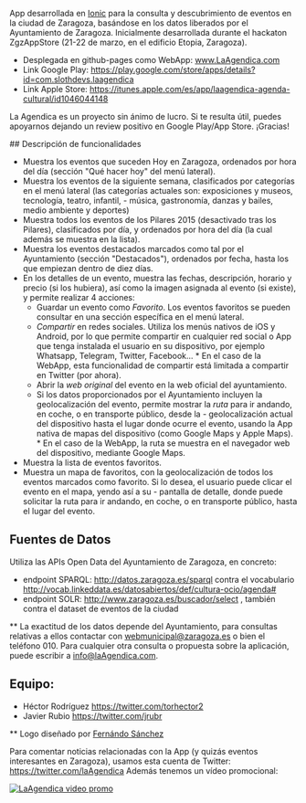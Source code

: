 App desarrollada en [Ionic](http://ionicframework.com/) para la consulta y descubrimiento de eventos en la ciudad de Zaragoza, basándose en los datos liberados por el Ayuntamiento de Zaragoza. Inicialmente desarrollada durante el hackaton ZgzAppStore (21-22 de marzo, en el edificio Etopia, Zaragoza).

- Desplegada en github-pages como WebApp: www.LaAgendica.com
- Link Google Play: https://play.google.com/store/apps/details?id=com.slothdevs.laagendica
- Link Apple Store: https://itunes.apple.com/es/app/laagendica-agenda-cultural/id1046044148

La Agendica es un proyecto sin ánimo de lucro. Si te resulta útil, puedes apoyarnos dejando un review positivo en Google Play/App Store. ¡Gracias!

## Descripción de funcionalidades

- Muestra los eventos que suceden Hoy en Zaragoza, ordenados por hora del día (sección "Qué hacer hoy" del menú lateral).
- Muestra los eventos de la siguiente semana, clasificados por categorías en el menú lateral (las categorías actuales son: exposiciones y museos, tecnología, teatro, infantil, - música, gastronomía, danzas y bailes, medio ambiente y deportes)
- Muestra todos los eventos de los Pilares 2015 (desactivado tras los Pilares), clasificados por día, y ordenados por hora del día (la cual además se muestra en la lista).
- Muestra los eventos destacados marcados como tal por el Ayuntamiento (sección "Destacados"), ordenados por fecha, hasta los que empiezan dentro de diez días.
- En los detalles de un evento, muestra las fechas, descripción, horario y precio (si los hubiera), así como la imagen asignada al evento (si existe), y permite realizar 4 acciones:
  - Guardar un evento como *Favorito*. Los eventos favoritos se pueden consultar en una sección específica en el menú lateral.
  - *Compartir* en redes sociales. Utiliza los menús nativos de iOS y Android, por lo que permite compartir en cualquier red social o App que tenga instalada el usuario en su dispositivo, por ejemplo Whatsapp, Telegram, Twitter, Facebook... * En el caso de la WebApp, esta funcionalidad de compartir está limitada a compartir en Twitter (por ahora).
  - Abrir la *web original* del evento en la web oficial del ayuntamiento.
  - Si los datos proporcionados por el Ayuntamiento incluyen la geolocalización del evento, permite mostrar la *ruta* para ir andando, en coche, o en transporte público, desde la - geolocalización actual del dispositivo hasta el lugar donde ocurre el evento, usando  la App nativa de mapas del dispositivo (como Google Maps y Apple Maps).  * En el caso de la WebApp, la ruta se muestra en el navegador web del dispositivo, mediante Google Maps.
- Muestra la lista de eventos favoritos.
- Muestra un mapa de favoritos, con la geolocalización de todos los eventos marcados como favorito. Si lo desea, el usuario puede clicar el evento en el mapa, yendo así a su - pantalla de detalle, donde puede solicitar la ruta para ir andando, en coche, o en transporte público, hasta el lugar del evento.

## Fuentes de Datos

Utiliza las APIs Open Data del Ayuntamiento de Zaragoza, en concreto:

- endpoint SPARQL: http://datos.zaragoza.es/sparql contra el vocabulario http://vocab.linkeddata.es/datosabiertos/def/cultura-ocio/agenda#
- endpoint SOLR: http://www.zaragoza.es/buscador/select , también contra el dataset de eventos de la ciudad

** La exactitud de los datos depende del Ayuntamiento, para consultas relativas a ellos contactar con <a href="mailto:webmunicipal@zaragoza.es">webmunicipal@zaragoza.es</a> o bien el teléfono 010. Para cualquier otra consulta o propuesta sobre la aplicación, puede escribir a <a href="mailto:info@laagendica.com">info@laAgendica.com</a>.

## Equipo:
- Héctor Rodríguez https://twitter.com/torhector2
- Javier Rubio https://twitter.com/jrubr

** Logo diseñado por [Fernándo Sánchez](http://www.conmisojos.com)

Para comentar noticias relacionadas con la App (y quizás eventos interesantes en Zaragoza), usamos esta cuenta de Twitter: https://twitter.com/laAgendica Además tenemos un vídeo promocional:

[![LaAgendica video promo](http://img.youtube.com/vi/ns5yrGtIQEk/0.jpg)](https://www.youtube.com/watch?v=ns5yrGtIQEk)
